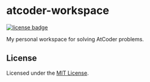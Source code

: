# atcoder-workspace

[![license badge]][license]

[license]: LICENSE.txt
[license badge]: https://img.shields.io/github/license/akkinoc/atcoder-workspace?color=blue

My personal workspace for solving AtCoder problems.  

## License

Licensed under the [MIT License][license].
